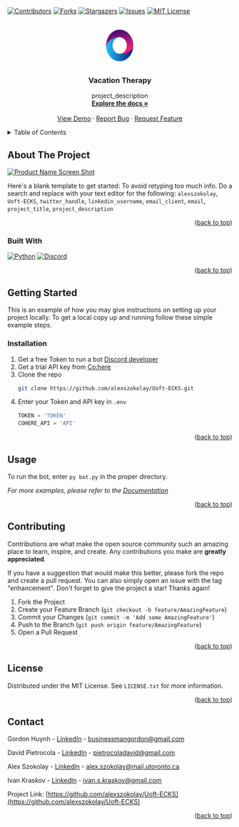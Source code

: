 <!-- Improved compatibility of back to top link: See: https://github.com/othneildrew/Best-README-Template/pull/73 -->
<a name="readme-top"></a>
<!--
*** Thanks for checking out the Best-README-Template. If you have a suggestion
*** that would make this better, please fork the repo and create a pull request
*** or simply open an issue with the tag "enhancement".
*** Don't forget to give the project a star!
*** Thanks again! Now go create something AMAZING! :D
-->



<!-- PROJECT SHIELDS -->
<!--
*** I'm using markdown "reference style" links for readability.
*** Reference links are enclosed in brackets [ ] instead of parentheses ( ).repo_name
*** See the bottom of this document for the declaration of the reference variables
*** for contributors-url, forks-url, etc. This is an optional, concise syntax you may use.
*** https://www.markdownguide.org/basic-syntax/#reference-style-links
-->
[![Contributors][contributors-shield]][contributors-url]
[![Forks][forks-shield]][forks-url]
[![Stargazers][stars-shield]][stars-url]
[![Issues][issues-shield]][issues-url]
[![MIT License][license-shield]][license-url]



<!-- PROJECT LOGO -->
<br />
<div align="center">
  <a href="https://github.com/alexszokolay/Uoft-ECKS">
    <img src="images/DiscordBot_Logo.png" alt="Logo" width="80" height="80">
  </a>

<h3 align="center">Vacation Therapy</h3>

  <p align="center">
    project_description
    <br />
    <a href="https://github.com/alexszokolay/Uoft-ECKS"><strong>Explore the docs »</strong></a>
    <br />
    <br />
    <a href="https://github.com/alexszokolay/Uoft-ECKS">View Demo</a>
    ·
    <a href="https://github.com/alexszokolay/Uoft-ECKS/issues">Report Bug</a>
    ·
    <a href="https://github.com/alexszokolay/Uoft-ECKS/issues">Request Feature</a>
  </p>
</div>



<!-- TABLE OF CONTENTS -->
<details>
  <summary>Table of Contents</summary>
  <ol>
    <li>
      <a href="#about-the-project">About The Project</a>
      <ul>
        <li><a href="#built-with">Built With</a></li>
      </ul>
    </li>
    <li>
      <a href="#getting-started">Getting Started</a>
      <ul>
        <li><a href="#prerequisites">Prerequisites</a></li>
        <li><a href="#installation">Installation</a></li>
      </ul>
    </li>
    <li><a href="#usage">Usage</a></li>
    <li><a href="#roadmap">Roadmap</a></li>
    <li><a href="#contributing">Contributing</a></li>
    <li><a href="#license">License</a></li>
    <li><a href="#contact">Contact</a></li>
    <li><a href="#acknowledgments">Acknowledgments</a></li>
  </ol>
</details>



<!-- ABOUT THE PROJECT -->
## About The Project

[![Product Name Screen Shot][product-screenshot]](https://example.com)

Here's a blank template to get started: To avoid retyping too much info. Do a search and replace with your text editor for the following: `alexszokolay`, `Uoft-ECKS`, `twitter_handle`, `linkedin_username`, `email_client`, `email`, `project_title`, `project_description`

<p align="right">(<a href="#readme-top">back to top</a>)</p>



### Built With

  [![Python][Python]][Python-url]
  [![Discord][Discord]][Discord-url]

<p align="right">(<a href="#readme-top">back to top</a>)</p>



<!-- GETTING STARTED -->
## Getting Started

This is an example of how you may give instructions on setting up your project locally.
To get a local copy up and running follow these simple example steps.

### Installation

1. Get a free Token to run a bot [Discord developer](https://discord.com/developers/applications)
2. Get a trial API key from [Co:here](https://cohere.ai/)
3. Clone the repo
   ```sh
   git clone https://github.com/alexszokolay/Uoft-ECKS.git
   ```
4. Enter your Token and API key in `.env`
   ```py
   TOKEN = 'TOKEN'
   COHERE_API = 'API'
   ```

<p align="right">(<a href="#readme-top">back to top</a>)</p>



<!-- USAGE EXAMPLES -->
## Usage

To run the bot, enter ```py bot.py``` in the proper directory.

_For more examples, please refer to the [Documentation](https://example.com)_

<p align="right">(<a href="#readme-top">back to top</a>)</p>



<!-- CONTRIBUTING -->
## Contributing

Contributions are what make the open source community such an amazing place to learn, inspire, and create. Any contributions you make are **greatly appreciated**.

If you have a suggestion that would make this better, please fork the repo and create a pull request. You can also simply open an issue with the tag "enhancement".
Don't forget to give the project a star! Thanks again!

1. Fork the Project
2. Create your Feature Branch (`git checkout -b feature/AmazingFeature`)
3. Commit your Changes (`git commit -m 'Add some AmazingFeature'`)
4. Push to the Branch (`git push origin feature/AmazingFeature`)
5. Open a Pull Request

<p align="right">(<a href="#readme-top">back to top</a>)</p>



<!-- LICENSE -->
## License

Distributed under the MIT License. See `LICENSE.txt` for more information.

<p align="right">(<a href="#readme-top">back to top</a>)</p>



<!-- CONTACT -->
## Contact

Gordon Huynh - [LinkedIn](https://www.linkedin.com/in/gordon-huynh-02a5571b3/) - businessmangordon@gmail.com

David Pietrocola - [LinkedIn](https://www.linkedin.com/in/pietrocoladavid/) - pietrocoladavid@gmail.com

Alex Szokolay - [LinkedIn](https://www.linkedin.com/in/alex-szokolay/) - alex.szokolay@mail.utoronto.ca

Ivan Kraskov - [LinkedIn](https://www.linkedin.com/in/ivan-kraskov-b8827b22a/) - ivan.s.kraskov@gmail.com

Project Link: [https://github.com/alexszokolay/Uoft-ECKS](https://github.com/alexszokolay/Uoft-ECKS)

<p align="right">(<a href="#readme-top">back to top</a>)</p>



<!-- MARKDOWN LINKS & IMAGES -->
<!-- https://www.markdownguide.org/basic-syntax/#reference-style-links -->
[contributors-shield]: https://img.shields.io/github/contributors/alexszokolay/Uoft-ECKS.svg?style=for-the-badge
[contributors-url]: https://github.com/alexszokolay/Uoft-ECKS/graphs/contributors
[forks-shield]: https://img.shields.io/github/forks/alexszokolay/Uoft-ECKS.svg?style=for-the-badge
[forks-url]: https://github.com/alexszokolay/Uoft-ECKS/network/members
[stars-shield]: https://img.shields.io/github/stars/alexszokolay/Uoft-ECKS.svg?style=for-the-badge
[stars-url]: https://github.com/alexszokolay/Uoft-ECKS/stargazers
[issues-shield]: https://img.shields.io/github/issues/alexszokolay/Uoft-ECKS.svg?style=for-the-badge
[issues-url]: https://github.com/alexszokolay/Uoft-ECKS/issues
[license-shield]: https://img.shields.io/github/license/alexszokolay/Uoft-ECKS.svg?style=for-the-badge
[license-url]: https://github.com/alexszokolay/Uoft-ECKS/blob/master/LICENSE.txt
[linkedin-shield]: https://img.shields.io/badge/-LinkedIn-black.svg?style=for-the-badge&logo=linkedin&colorB=555
[linkedin-url]: https://linkedin.com/in/linkedin_username
[product-screenshot]: images/screenshot.png
[Python]: https://img.shields.io/badge/python-3776AB?style=for-the-badge&logo=python&logoColor=white
[Python-url]: https://www.python.org/
[Discord]:https://img.shields.io/badge/discord-5865F2?style=for-the-badge&logo=discord&logoColor=white
[Discord-url]: https://discord.com/developers/applications